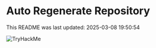 # Auto Regenerate Repository

This README was last updated: 2025-03-08 19:50:54

 ![TryHackMe](https://tryhackme.com/badge/533634)